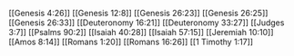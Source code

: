 [[Genesis 4:26]]
[[Genesis 12:8]]
[[Genesis 26:23]]
[[Genesis 26:25]]
[[Genesis 26:33]]
[[Deuteronomy 16:21]]
[[Deuteronomy 33:27]]
[[Judges 3:7]]
[[Psalms 90:2]]
[[Isaiah 40:28]]
[[Isaiah 57:15]]
[[Jeremiah 10:10]]
[[Amos 8:14]]
[[Romans 1:20]]
[[Romans 16:26]]
[[1 Timothy 1:17]]
